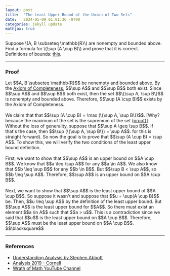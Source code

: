 ```yaml
---
layout: post
title:  "The Least Upper Bound of the Union of Two Sets"
date:   2024-05-09 01:01:36 -0700
categories: jekyll update
mathjax: true
---
```

<div class="stmt">
  Suppose \(A, B \subseteq \mathbb{R}\) are nonempty and bounded above. Find a formula for \(\sup (A \cup B)\) and prove that it is correct.
</div>
Definitions of bounds: <a href="https://strncat.github.io/jekyll/update/2024/05/03/analysis-set-bounded.html">this</a>.
<!----------------------------------------------------->
<hr>
<h3>Proof</h3>
Let $$A, B \subseteq \mathbb{R}$$ be nonempty and bounded above. By the <a href="https://strncat.github.io/jekyll/update/2024/05/03/analysis-set-bounded.html">Axiom of Completeness</a>, $$\sup A$$ and $$\sup B$$ both exist. Since $$\sup A$$ and $$\sup B$$ both exist, then the set $$\{\sup A, \sup B\}$$ is nonempty and bounded above. Therefore, $$\sup (A \cup B)$$ exists by the Axiom of Completeness.
<br>
<br>
We claim that that $$\sup (A \cup B) = \max (\{\sup A, \sup B\})$$. [Why? because the maximum of the set is the supremum of the set (<a href="https://www.youtube.com/watch?v=5bLaGzeTMkY">proof)</a>] Without the loss of generality, suppose that $$\sup A \geq \sup B$$. If that's the case, then $$\sup (\{\sup A, \sup B\}) = \sup A$$.  for this is straight forward). So now the goal is to prove that $$\sup (A \cup B) = \sup A$$. To show this, we will verify the two conditions of the least upper bound definition.
<br>
<br>
First, we want to show that $$\sup A$$ is an upper bound on $$A \cup B$$. We know that $$a \leq \sup A$$ for any $$a \in A$$. We also know that $$b \leq \sup B$$ for any $$b \in B$$. But $$\sup B < \sup A$$, so $$b \leq \sup A$$. Therefore, $$\sup A$$ is an upper bound on $$A \cup B$$.
<br>
<br>
Next, we want to show that $$\sup A$$ is the least upper bound of $$A \cup B$$. So suppose it wasn't and suppose that $$u = \sup(A \cup B)$$ be. Then, $$u \leq \sup A$$ by the definition of the least upper bound. But $$\sup A$$ is the least upper bound for $$A$$. So there must exist an element $$a \in A$$ such that $$a > u$$. This is a contradiction since we said that $$u$$ is the least upper bound on $$A \cup B$$. Therefore, $$\sup A$$ must be the least upper bound on $$A \cup B$$. $$\blacksquare$$
<hr>
<!------------------------------------------------------------------------------------>
<h3>References</h3>
<ul>
<li><a href="https://www.amazon.com/Understanding-Analysis-Undergraduate-Texts-Mathematics/dp/1493927116">Understanding Analysis by Stephen Abbott</a></li>
<li><a href="https://pi.math.cornell.edu/~zbnorwood/3110-s19/">Analysis 2019 - Cornell</a></li>
<li><a href="https://www.youtube.com/watch?v=acr0drXuNVE">Wrath of Math YouTube Channel</a></li>
</ul>













